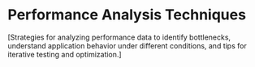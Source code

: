 # Performance Analysis Techniques

[Strategies for analyzing performance data to identify bottlenecks, understand application behavior under different conditions, and tips for iterative testing and optimization.]